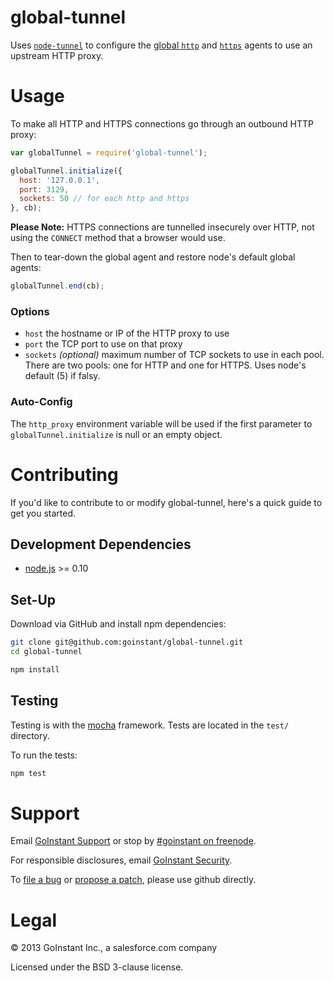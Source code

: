 # global-tunnel

Uses [`node-tunnel`](https://npmjs.org/package/tunnel) to configure the [global
`http`](http://nodejs.org/docs/v0.10.24/api/all.html#all_http_globalagent) and
[`https`](http://nodejs.org/docs/v0.10.24/api/all.html#all_https_globalagent)
agents to use an upstream HTTP proxy.

# Usage

To make all HTTP and HTTPS connections go through an outbound HTTP proxy:

```js
var globalTunnel = require('global-tunnel');

globalTunnel.initialize({
  host: '127.0.0.1',
  port: 3129,
  sockets: 50 // for each http and https
}, cb);
```

**Please Note:** HTTPS connections are tunnelled insecurely over HTTP, not
using the `CONNECT` method that a browser would use.

Then to tear-down the global agent and restore node's default global agents:

```js
globalTunnel.end(cb);
```

### Options

- `host` the hostname or IP of the HTTP proxy to use
- `port` the TCP port to use on that proxy
- `sockets` _(optional)_ maximum number of TCP sockets to use in each pool.
  There are two pools: one for HTTP and one for HTTPS.  Uses node's default (5)
  if falsy.

### Auto-Config

The `http_proxy` environment variable will be used if the first parameter to
`globalTunnel.initialize` is null or an empty object.

# Contributing

If you'd like to contribute to or modify global-tunnel, here's a quick guide
to get you started.

## Development Dependencies

- [node.js](http://nodejs.org) >= 0.10

## Set-Up

Download via GitHub and install npm dependencies:

```sh
git clone git@github.com:goinstant/global-tunnel.git
cd global-tunnel

npm install
```

## Testing

Testing is with the [mocha](https://github.com/visionmedia/mocha) framework.
Tests are located in the `test/` directory.

To run the tests:

```sh
npm test
```

# Support

Email [GoInstant Support](mailto:support@goinstant.com) or stop by [#goinstant on freenode](irc://irc.freenode.net#goinstant).

For responsible disclosures, email [GoInstant Security](mailto:security@goinstant.com).

To [file a bug](https://github.com/goinstant/global-tunnel/issues) or
[propose a patch](https://github.com/goinstant/global-tunnel/pulls),
please use github directly.

# Legal

&copy; 2013 GoInstant Inc., a salesforce.com company

Licensed under the BSD 3-clause license.
